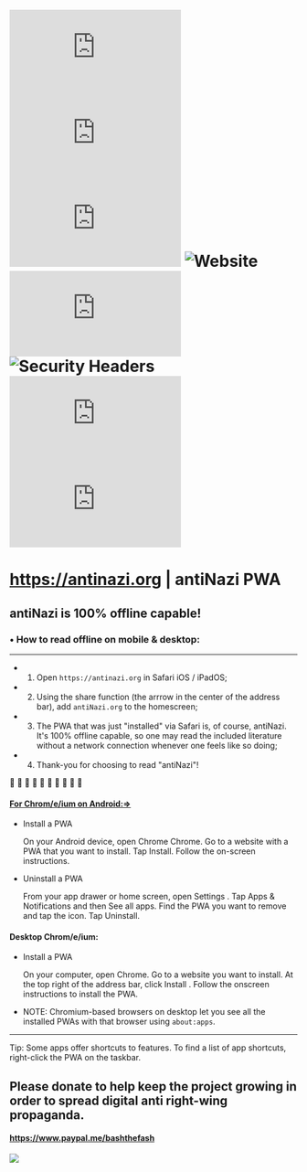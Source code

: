 # ![GitHub code size in bytes](https://img.shields.io/github/languages/code-size/Voltairine-de-Cleyre/antiNazi.org?color=%23990000&label=code&logo=git&logoColor=%23990000&style=flat-square)  ![Security Headers (Don't follow redirects)](https://img.shields.io/hsts/preload/antinazi.org?color=purple&label=HSTS&logo=google&logoColor=purple&style=flat-square)  ![GitHub top language](https://img.shields.io/github/languages/top/Voltairine-de-Cleyre/antiNazi.org?color=white&style=plastic)  ![Website](https://img.shields.io/website?color=hotpink&label=site%20is&logo=debian&logoColor=hotpink&url=https%3A%2F%2Fantinazi.org)  ![GitHub commit activity](https://img.shields.io/github/commit-activity/m/Voltairine-de-Cleyre/antiNazi.org?color=orange&logo=github&logoColor=orange&style=plastic)  ![Security Headers](https://img.shields.io/security-headers?style=flat-square&url=https%3A%2F%2Fantinazi.org) ![GitHub](https://img.shields.io/github/license/Voltairine-de-Cleyre/antiNazi.org?color=darkblue&label=%20&logo=gnu&logoColor=white&style=plastic)  ![Mozilla HTTP Observatory Grade](https://img.shields.io/mozilla-observatory/grade-score/antinazi.org?color=white&logo=mozilla&publish&style=plastic)

# https://antinazi.org | antiNazi PWA

## **antiNazi** is 100% offline capable!

### • How to read offline on mobile & desktop:

---

- 1. Open `https://antinazi.org` in Safari iOS / iPadOS;

- 2. Using the share function (the arrrow in the center of the address bar), add `antiNazi.org` to the homescreen;

- 3. The PWA that was just "installed" via Safari is, of course, antiNazi. It's 100% offline capable, so one may read the included literature without a network connection whenever one feels like so doing;

- 4. Thank-you for choosing to read "antiNazi"!

 🏴 🏴 🏴 🏴 🏴 🏴 🏴 🏴 🏴 🏴

#### [For Chrom/e/ium on Android:=>](https://support.google.com/chrome/answer/9658361)

- Install a PWA

  On your Android device, open Chrome Chrome. Go to a website with a PWA that you want to install. Tap Install. Follow the on-screen instructions.

- Uninstall a PWA

  From your app drawer or home screen, open Settings . Tap Apps & Notifications and then See all apps. Find the PWA you want to remove and tap the icon. Tap Uninstall.

#### Desktop Chrom/e/ium:

- Install a PWA

  On your computer, open Chrome. Go to a website you want to install. At the top right of the address bar, click Install . Follow the onscreen instructions to install the PWA.

- NOTE: Chromium-based browsers on desktop let you see all the installed PWAs with that browser using `about:apps`.

---

Tip: Some apps offer shortcuts to features. To find a list of app shortcuts, right-click the PWA on the taskbar.

## Please donate to help keep the project growing in order to spread digital anti right-wing propaganda.

#### https://www.paypal.me/bashthefash

![](https://raw.githubusercontent.com/Voltairine-de-Cleyre/antiNazi.org/main/public/res/antiNazi.org_main_res_1024.png)
